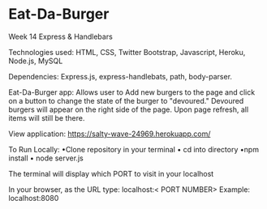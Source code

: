 # Eat-Da-Burger
Week 14 Express &amp; Handlebars

Technologies used: HTML, CSS, Twitter Bootstrap, Javascript, Heroku, Node.js, MySQL 

Dependencies:  Express.js, express-handlebats, path, body-parser.

Eat-Da-Burger app: Allows user to Add new burgers to the page and click on a button to change the state of the burger to "devoured."  Devoured burgers will appear on the right side of the page.  Upon page refresh, all items will still be there.

View application: https://salty-wave-24969.herokuapp.com/

To Run Locally: •Clone repository in your terminal • cd into directory •npm install • node server.js

The terminal will display which PORT to visit in your localhost

In your browser, as the URL type: localhost:< PORT NUMBER> Example: localhost:8080
